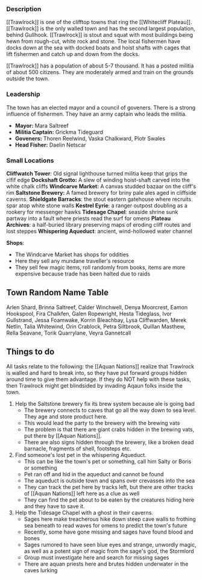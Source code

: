 ### Description
[[Trawlrock]] is one of the clifftop towns that ring the [[Whitecliff Plateau]]. [[Trawlrock]] is the only walled town and has the second largest population, behind Gullhook. [[Trawlrock]] is stout and squat with most buildings being hewn from rough-cut, white rock and stone. The local fishermen have docks down at the sea with docked boats and hoist shafts with cages that lift fishermen and catch up and down from the docks. 

[[Trawlrock]] has a population of about 5-7 thousand. It has a posted militia of about 500 citizens. They are moderately armed and train on the grounds outside the town. 
### Leadership
The town has an elected mayor and a council of goveners. There is a strong influence of fishermen. They have an army captain who leads the militia. 
- **Mayor:** Mara Saltreef
- **Militia Captain:** Grickma Tideguard
- **Goveners:** Thoren Reelwind, Vaska Chalkward, Piotr Swales
- **Head Fisher:** Daelin Netscar
### Small Locations
**Cliffwatch Tower**: Old signal lighthouse turned militia keep that grips the clfif edge
**Dockshaft Grotto:** A slew of winding hoist-shaft carved into the white chalk cliffs
**Windcarve Market:** A canvas studded bazaar on the cliff's rim
**Saltstone Brewery:** A famed brewery for briny pale ales aged in cliffside caverns. 
**Shieldgate Barracks**: the stout eastern gatehouse where recruits spar atop white stone walls
**Kestrel Eyrie**: a ranger outpost doubling as a rookery for messenger hawks
**Tidesage Chapel**: seaside shrine sunk partway into a fault where priests read the surf for omens
**Plateau Archives**: a half-buried library preserving maps of eroding cliff routes and lost steppes
**Whispering Aqueduct**: ancient, wind-hollowed water channel

**Shops**:
- The Windcarve Market has shops for oddities
- Here they sell any mundane traveller's resource
- They sell few magic items, roll randomly from books, items are more expensive because trade has been halted due to raids
## Town Random Name Table
Arlen Shard, Brinna Saltreef, Calder Winchwell, Denya Moorcrest, Eamon Hookspool, Fira Chalkfen, Galen Ropewright, Hesta Tideglass, Ivor Gullstrand, Jessa Foamwake, Korrin Bleachbay, Lysa Cliffwarden, Merek Netlin, Talia Whitewind, Orin Crablock, Petra Siltbrook, Quillan Masthew, Rella Seavane, Torik Quarrylane, Veyra Gannetcall

## Things to do
All tasks relate to the following: the [[Aquan Nations]] realize that Trawlrock is walled and hard to break into, so they have put forward groups hidden around time to give them advantage. If they do NOT help with these tasks, then Trawlrock might get blindsided by invading Aqaun folks inside the town. 
1. Help the Saltstone brewery fix its brew system because ale is going bad
	- The brewery connects to caves that go all the way down to sea level. They age and store product here. 
	- This would lead the party to the brewery with the brewing vats
	- The problem is that there are giant crabs hidden in the brewing vats, put there by [[Aquan Nations]].
	- There are also signs hidden through the brewery, like a broken dead barnacle, fragments of shell, footsteps etc. 
2. Find someone's lost pet in the whispering Aqueduct.
	- This can be like the town's pet or something, call him Salty or Boris or something
	- Pet ran off and hid in the aqueduct and cannot be found
	- The aqueduct is outside town and spans over crevasses into the sea
	- They can track the pet here by tracks left, but there are other tracks of [[Aquan Nations]] left here as a clue as well
	- They can find the pet about to be eaten by the creatures hiding here and they have to save it. 
3. Help the Tidesage Chapel with a ghost in their caverns. 
	- Sages here make treacherous hike down steep cave walls to frothing sea beneath to read waves for omens to predict the town's future
	- Recently, some have gone missing and sages have found blood and bones
	- Sages rumored to have seen blue eyes and strange, unwordly magic, as well as a potent sign of magic from the sage's god, the Stormlord
	- Group must investigate here and search for missing sages
	- There are aquan priests here and brutes hidden underwater in the caves lurking